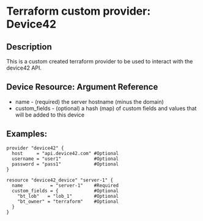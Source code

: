 # Terraform custom provider: Device42

## Description
This is a custom created terraform provider to be used to interact with the device42 API.

## Device Resource: Argument Reference
* name - (required) the server hostname (minus the domain)
* custom_fields - (optional) a hash (map) of custom fields and values that will be added to this device

## Examples:

```
provider "device42" {
  host     = "api.device42.com" #Optional
  username = "user1"            #Optional
  password = "pass1"            #Optional
}

resource "device42_device" "server-1" {
  name          = "server-1"    #Required
  custom_fields = {             #Optional
  	"bt_lob"   = "lob_1"        #Optional
  	"bt_owner" = "terraform"    #Optional
  }
}
```